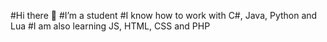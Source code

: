  #Hi there 👋
 #I’m a student
 #I know how to work with C#, Java, Python and Lua
 #I am also learning JS, HTML, CSS and PHP 

<!--
**R3XM4N/R3XM4N** is a ✨ _special_ ✨ repository because its `README.md` (this file) appears on your GitHub profile.

Here are some ideas to get you started:

- 🔭 I’m currently working on ...
- 🌱 I’m currently learning ...
- 👯 I’m looking to collaborate on ...
- 🤔 I’m looking for help with ...
- 💬 Ask me about ...
- 📫 How to reach me: ...
- 😄 Pronouns: ...
- ⚡ Fun fact: ...
-->
